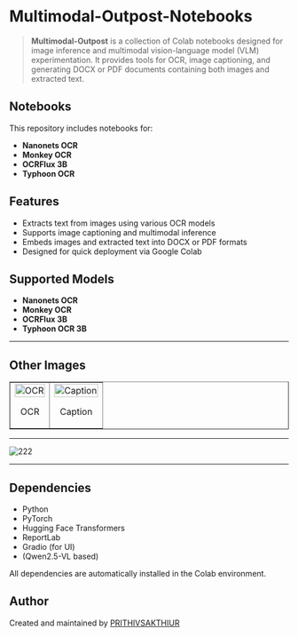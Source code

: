 # **Multimodal-Outpost-Notebooks**

> **Multimodal-Outpost** is a collection of Colab notebooks designed for image inference and multimodal vision-language model (VLM) experimentation. It provides tools for OCR, image captioning, and generating DOCX or PDF documents containing both images and extracted text.

## Notebooks

This repository includes notebooks for:

* **Nanonets OCR**
* **Monkey OCR**
* **OCRFlux 3B**
* **Typhoon OCR**

## Features

* Extracts text from images using various OCR models
* Supports image captioning and multimodal inference
* Embeds images and extracted text into DOCX or PDF formats
* Designed for quick deployment via Google Colab

## Supported Models

* **Nanonets OCR**
* **Monkey OCR**
* **OCRFlux 3B**
* **Typhoon OCR 3B**

---

## Other Images

<table border="1" style="width:100%; table-layout:fixed;">
  <tr>
    <td style="text-align:center;">
      <img src="https://github.com/user-attachments/assets/88429981-84d0-40b2-8d99-546c439d36f3" alt="OCR" width="100%">
      <p>OCR</p>
    </td>
    <td style="text-align:center;">
      <img src="https://github.com/user-attachments/assets/bb6bfbb5-3313-47c5-988e-47083531e398" alt="Caption" width="100%">
      <p>Caption</p>
    </td>
  </tr>
</table>

---

![222](https://github.com/user-attachments/assets/eae0f85d-2963-4edf-96e9-caedfe048c4f)

---

## Dependencies

* Python
* PyTorch
* Hugging Face Transformers
* ReportLab
* Gradio (for UI)
* (Qwen2.5-VL based)

All dependencies are automatically installed in the Colab environment.

## Author

Created and maintained by [PRITHIVSAKTHIUR](https://github.com/PRITHIVSAKTHIUR)
